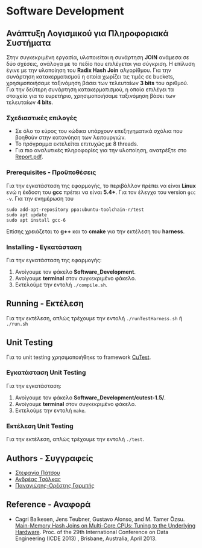 # Software Development
## Ανάπτυξη Λογισμικού για Πληροφοριακά Συστήματα

Στην συγκεκριμένη εργασία, υλοποιείται η συνάρτηση **JOIN** ανάμεσα σε δύο σχέσεις, ανάλογα με το πεδίο που επιλέγεται για σύγκριση.
H επίλυση έγινε με την υλοποίηση του **Radix Hash Join** αλγορίθμου. Για την συνάρτηση κατακερματισμού η οποία χωρίζει τις τιμές σε buckets, χρησιμοποιήσαμε ταξινόμηση βάσει των τελευταίων **3 bits** του αριθμού. Για την δεύτερη συνάρτηση κατακερματισμού, η οποία επιλέγει τα στοιχεία για το ευρετήριο, χρησιμοποιήσαμε ταξινόμηση βάσει των τελευταίων **4 bits**.

### Σχεδιαστικές επιλογές
- Σε όλο το εύρος του κώδικα υπάρχουν επεξηγηματικά σχόλια που βοηθούν στην κατανόηση των λειτουργιών.
- Το πρόγραμμα εκτελείται επιτυχώς με 8 threads.
- Για πιο αναλυτικές πληροφορίες για την υλοποίηση, ανατρέξτε στο [Report.pdf](https://github.com/PiStefania/Software_Development/blob/master/Report.pdf).

### Prerequisites - Προϋποθέσεις
Για την εγκατάσταση της εφαρμογής, το περιβάλλον πρέπει να είναι **Linux** ενώ η έκδοση του **gcc** πρέπει να είναι **5.4+**.
Για τον έλεγχο του version
`gcc -v`.
Για την ενημέρωση του
```
sudo add-apt-repository ppa:ubuntu-toolchain-r/test
sudo apt update
sudo apt install gcc-6
```
Επίσης χρειάζεται το **g++** και το **cmake** για την εκτέλεση του **harness**.

### Installing - Εγκατάσταση
Για την εγκατάσταση της εφαρμογής:
1. Ανοίγουμε τον φάκελο **Software_Development**.
2. Ανοίγουμε **terminal** στον συγκεκριμένο φάκελο.
3. Εκτελούμε την εντολή `./compile.sh`.

## Running - Εκτέλεση
Για την εκτέλεση, απλώς τρέχουμε την εντολή `./runTestHarness.sh` ή `./run.sh`

## Unit Testing
Για το unit testing χρησιμοποιήθηκε το framework [CuTest](https://github.com/ennorehling/cutest).

### Εγκατάσταση Unit Testing
Για την εγκατάσταση:
1. Ανοίγουμε τον φάκελο **Software_Development/cutest-1.5/**.
2. Ανοίγουμε **terminal** στον συγκεκριμένο φάκελο.
3. Εκτελούμε την εντολή `make`.

### Εκτέλεση Unit Testing
Για την εκτέλεση, απλώς τρέχουμε την εντολή `./test`.

## Authors - Συγγραφείς
- [Στεφανία Πάτσου](https://github.com/PiStefania)
- [Ανδρέας Τσόλκας](https://github.com/andreasgtech)
- [Παναγιώτης-Ορέστης Γαρμπής](https://github.com/Pantokratoras7)

## Reference - Αναφορά
- Cagri Balkesen, Jens Teubner, Gustavo Alonso, and M. Tamer Özsu. [Main-Memory
Hash Joins on Multi-Core CPUs: Tuning to the Underlying Hardware](https://ieeexplore.ieee.org/document/6544839). Proc. of the 29th
International Conference on Data Engineering (ICDE 2013) , Brisbane, Australia, April 2013.
